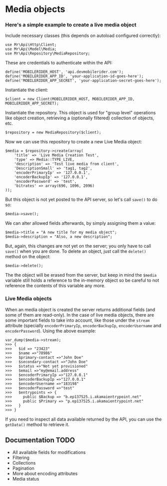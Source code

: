 # Media objects

### Here's a simple example to create a live media object

Include necessary classes (this depends on autoload configured correctly):

    use Mr\Api\Http\Client;
    use Mr\Api\Model\Media;
    use Mr\Api\Repository\MediaRepository;

These are credentials to authenticate within the API:

    define('MOBILERIDER_HOST', 'api.devmobilerider.com');
    define('MOBILERIDER_APP_ID', 'your-application-id-goes-here');
    define('MOBILERIDER_APP_SECRET', 'your-application-secret-goes-here');

Instantiate the client:

    $client = new Client(MOBILERIDER_HOST, MOBILERIDER_APP_ID, MOBILERIDER_APP_SECRET);

Instantiate the repository. This object is used for "group level" operations like object creation, retrieving a (optionally filtered) collection of objects, etc.

    $repository = new MediaRepository($client);

Now we can use this repository to create a new Live Media object:

    $media = $repository->create(array(
        'title' => 'Live Media Creation Test',
        'type' => Media::TYPE_LIVE,
        'description' => 'Test live media from client',
        'DescriptionSmall' => 'tag1, tag2',
        'encoderPrimaryIp' => '127.0.0.1',
        'encoderBackupIp' => '127.0.0.1',
        'encoderPassword' => 'test',
        'bitrates' => array(696, 1096, 2096)
    ));

But this object is not yet posted to the API server, so let's call `save()` to do so:

    $media->save();

We can alter allowed fields afterwards, by simply assigning them a value:

    $media->title = "A new title for my media object";
    $media->description = "Also, a new description";

But, again, this changes are not yet on the server; you only have to call `save()` when you are done. To delete an object, just call the `delete()` method on the object:

    $media->delete();

The the object will be erased from the server, but keep in mind the `$media` variable still holds a reference to the in-memory object so be careful to not reference the contents of this variable any more.


### Live Media objects

When an media object is created the server returns additional fields (and some of them are read-only). In the case of live media objects, there are some important fields to take into account, like those under the `stream` attribute (specially `encoderPrimaryIp`, `encoderBackupIp`, `encoderUsername` and `encoderPassword`). Using the above example:

    var_dump($media->stream);
    >>> {
    >>>   $id => "23423"
    >>>   $name =>"78986"
    >>>   $primary-contact =>"John Doe"
    >>>   $secondary-contact =>"John Doe"
    >>>   $status =>"Not yet provisioned"
    >>>   $email =>"my@email.address"
    >>>   $encoderPrimaryIp =>"127.0.0.1"
    >>>   $encoderBackupIp =>"127.0.0.1"
    >>>   $encoderUsername =>"183198"
    >>>   $encoderPassword =>"test"
    >>>   $entrypoints => {
    >>>     public $Backup => "b.ep137525.i.akamaientrypoint.net"
    >>>     public $Primary => "p.ep137525.i.akamaientrypoint.net"
    >>>   }
    >>> }

If you need to inspect all data available returned by the API, you can use the `getData()` method to retrieve it.


## Documentation TODO

* All available fields for modifications
* Filtering
* Collections
* Pagination
* More about encoding attributes
* Media status
